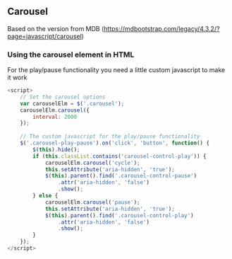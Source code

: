 ## Carousel

Based on the version from MDB (https://mdbootstrap.com/legacy/4.3.2/?page=javascript/carousel)

### Using the carousel element in HTML

For the play/pause functionality you need a little custom javascript to make it work
```javascript
<script>
    // Set the carousel options
    var carouselElm = $('.carousel');
    carouselElm.carousel({
        interval: 2000
    });
    
    // The custom javascript for the play/pause functionality
    $('.carousel-play-pause').on('click', 'button', function() {
        $(this).hide();
        if (this.classList.contains('carousel-control-play')) {
            carouselElm.carousel('cycle');
            this.setAttribute('aria-hidden', 'true');
            $(this).parent().find('.carousel-control-pause')
                .attr('aria-hidden', 'false')
                .show();
        } else {
            carouselElm.carousel('pause');
            this.setAttribute('aria-hidden', 'true');
            $(this).parent().find('.carousel-control-play')
                .attr('aria-hidden', 'false')
                .show();
        }
    });
</script>
```
